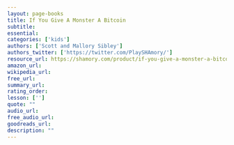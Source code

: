 ```yaml
---
layout: page-books
title: If You Give A Monster A Bitcoin
subtitle: 
essential: 
categories: ['kids']
authors: ['Scott and Mallory Sibley']
authors_twitter: ['https://twitter.com/PlaySHAmory/']
resource_url: https://shamory.com/product/if-you-give-a-monster-a-bitcoin-book/
amazon_url: 
wikipedia_url: 
free_url: 
summary_url: 
rating_order: 
lesson: ['']
quote: ""
audio_url: 
free_audio_url: 
goodreads_url: 
description: ""
---
```


